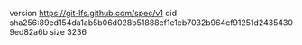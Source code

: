 version https://git-lfs.github.com/spec/v1
oid sha256:89ed154da1ab5b06d028b51888cf1e1eb7032b964cf91251d24354309ed82a6b
size 3236
